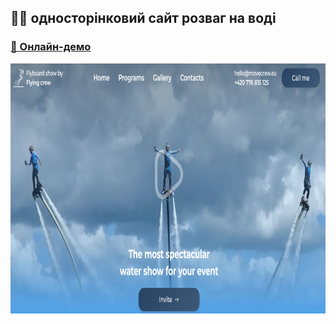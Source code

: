 ## 💙💛 односторінковий сайт розваг на воді
### [🔗 Онлайн-демо](https://alexsand-r.github.io/water-show1/home.html)
<p align="center">
  <img src="img/55.png" alt="Image 1" width="800" height="400">
</p>
